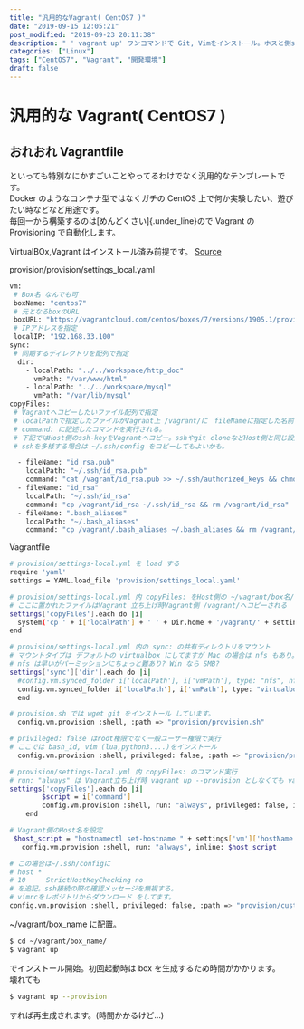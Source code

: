 ```yaml
---
title: "汎用的なVagrant( CentOS7 )"
date: "2019-09-15 12:05:21"
post_modified: "2019-09-23 20:11:38"
description: " ' vagrant up' ワンコマンドで Git, Vimをインストール。ホスと側ssh-keyをコピー、.vimrcを git cloneする。'すぐに使える'がテーマ。設定ファイルを外部ファイル化し使い回しも楽。 "
categories: ["Linux"]
tags: ["CentOS7", "Vagrant", "開発環境"]
draft: false
---
```


# 汎用的な Vagrant( CentOS7 )

## おれおれ Vagrantfile

といっても特別なにかすごいことやってるわけでなく汎用的なテンプレートです。\
Docker のようなコンテナ型ではなくガチの CentOS 上で何か実験したい、遊びたい時などなど用途です。\
毎回一から構築するのは[めんどくさい]{.under_line}ので Vagrant の Provisioning で自動化します。

VirtualBOx,Vagrant はインストール済み前提です。
[Source](https://github.com/WEBDIMENSION/vagrant-centos7)

provision/provision/settings_local.yaml

```bash
vm:
 # Box名 なんでも可
 boxName: "centos7"
 # 元となるboxのURL
 boxURL: "https://vagrantcloud.com/centos/boxes/7/versions/1905.1/providers/virtualbox.box"
 # IPアドレスを指定
 localIP: "192.168.33.100"
sync:
 # 同期するディレクトリを配列で指定
  dir:
    - localPath: "../../workspace/http_doc"
      vmPath: "/var/www/html"
    - localPath: "../../workspace/mysql"
      vmPath: "/var/lib/mysql"
copyFiles:
 # Vagrantへコピーしたいファイル配列で指定
 # localPathで指定したファイルがVagrant上 /vagrant/に　fileNameに指定した名前でコピーされる。
 # command: に記述したコマンドを実行される。
 # 下記ではHost側のssh-keyをVagrantへコピー。sshやgit cloneなどHost側と同じ設定で行える
 # sshを多様する場合は ~/.ssh/config をコピーしてもよいかも。

  - fileName: "id_rsa.pub"
    localPath: "~/.ssh/id_rsa.pub"
    command: "cat /vagrant/id_rsa.pub >> ~/.ssh/authorized_keys && chmod 600 ~/.ssh/authorized_keys && rm /vagrant/id_rsa.pub"
  - fileName: "id_rsa"
    localPath: "~/.ssh/id_rsa"
    command: "cp /vagrant/id_rsa ~/.ssh/id_rsa && rm /vagrant/id_rsa"
  - fileName: ".bash_aliases"
    localPath: "~/.bash_aliases"
    command: "cp /vagrant/.bash_aliases ~/.bash_aliases && rm /vagrant/.bash_aliases"
```

Vagrantfile

```bash
# provision/settings-local.yml を load する
require 'yaml'
settings = YAML.load_file 'provision/settings_local.yaml'

# provision/settings-local.yml 内 copyFiles: をHost側の ~/vagrant/box名/ にコピーする。
# ここに置かれたファイルはVagrant 立ち上げ時Vagrant側 /vagrant/へコピーされる
settings['copyFiles'].each do |i|
  system('cp ' + i['localPath'] + ' ' + Dir.home + '/vagrant/' + settings['vm']['boxName']+ '/' + i['fileName'])
end

# provision/settings-local.yml 内の sync: の共有ディレクトリをマウント
# マウントタイプは デフォルトの virtualbox にしてますが Mac の場合は nfs もあり。
# nfs は早いがパーミッションにちょっと難あり? Win なら SMB?
settings['sync']['dir'].each do |i|
  #config.vm.synced_folder i['localPath'], i['vmPath'], type: "nfs", nfs_export: true
  config.vm.synced_folder i['localPath'], i['vmPath'], type: "virtualbox"
  end

# provision.sh では wget git をインストール しています。
  config.vm.provision :shell, :path => "provision/provision.sh"

# privileged: false はroot権限でなく一般ユーザー権限で実行
# ここでは bash_id, vim (lua,python3....)をインストール
  config.vm.provision :shell, privileged: false, :path => "provision/privileged.sh"

# provision/settings-local.yml 内 copyFiles: のコマンド実行
# run: "always" は Vagrant立ち上げ時 vagrant up --provision としなくても vagrant up でも実行される。
settings['copyFiles'].each do |i|
        $script = i['command']
        config.vm.provision :shell, run: "always", privileged: false, inline: $script
    end

# Vagrant側のHost名を設定
 $host_script = "hostnamectl set-hostname " + settings['vm']['hostName'].to_s
   config.vm.provision :shell, run: "always", inline: $host_script

# この場合は~/.ssh/configに
# host *
# 10     StrictHostKeyChecking no
# を追記。ssh接続の際の確認メッセージを無視する。
# vimrcをレポジトリからダウンロード をしてます。
config.vm.provision :shell, privileged: false, :path => "provision/custom_after.sh"
```

\~/vagrant/box_name に配置。

```bash
$ cd ~/vagrant/box_name/
$ vagrant up
```

でインストール開始。初回起動時は box を生成するため時間がかかります。\
壊れても

```bash
$ vagrant up --provision
```

すれば再生成されます。(時間かかるけど\...)
